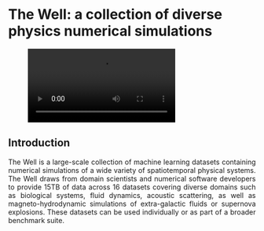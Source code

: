 <head>
    <link rel="stylesheet" href="style.css">
</head>


# The Well: a collection of diverse physics numerical simulations</span>

<!-- <div class="video-container">
  <video autoplay loop muted playsinline class="background-video">
    <source src="/assets/videos/background.mp4" type="video/mp4">
  </video>
  <div class="overlay-text">
    <h1><span style="font-family: Montserrat;">The Well: a collection of diverse physics numerical simulations</span></h1>
    <p>The Well is a large-scale collection of machine learning datasets containing numerical simulations of a wide variety of spatiotemporal physical systems. The Well draws from domain scientists and numerical software developers to provide 15TB of data across 16 datasets covering diverse domains such as biological systems, fluid dynamics, acoustic scattering, as well as magneto-hydrodynamic simulations of extra-galactic fluids or supernova explosions. These datasets can be used individually or as part of a broader benchmark suite.</p>
  </div>
</div>
<div class="video-background">
  <video autoplay loop muted playsinline>
    <source src="/assets/videos/background.mp4" type="video/mp4">
  </video>
</div> -->

<figure class="video_container">
  <video allowfullscreen="true" autoplay loop>
    <source src="/assets/videos/background.mp4" type="video/mp4">
  </video>
</figure>

## Introduction
<p style="text-align: justify;">
The Well is a large-scale collection of machine learning datasets containing numerical simulations of a wide variety of spatiotemporal physical systems. The Well draws from domain scientists and numerical software developers to provide 15TB of data across 16 datasets covering diverse domains such as biological systems, fluid dynamics, acoustic scattering, as well as magneto-hydrodynamic simulations of extra-galactic fluids or supernova explosions. These datasets can be used individually or as part of a broader benchmark suite.
</p>
